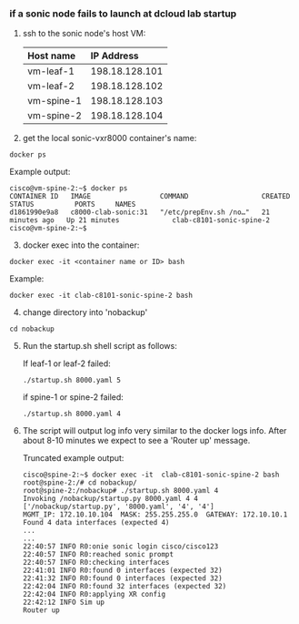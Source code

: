 ### if a sonic node fails to launch at dcloud lab startup

1. ssh to the sonic node's host VM:

     | Host name  | IP Address     |
     |:-----------|:---------------|
     | vm-leaf-1  | 198.18.128.101 |
     | vm-leaf-2  | 198.18.128.102 |
     | vm-spine-1 | 198.18.128.103 |
     | vm-spine-2 | 198.18.128.104 |

2. get the local sonic-vxr8000 container's name:

```
docker ps
```
Example output:
```
cisco@vm-spine-2:~$ docker ps
CONTAINER ID   IMAGE                 COMMAND                  CREATED          STATUS          PORTS     NAMES
d1861990e9a8   c8000-clab-sonic:31   "/etc/prepEnv.sh /no…"   21 minutes ago   Up 21 minutes             clab-c8101-sonic-spine-2
cisco@vm-spine-2:~$ 
```

3. docker exec into the container:

```
docker exec -it <container name or ID> bash
```
Example:
```
docker exec -it clab-c8101-sonic-spine-2 bash
```

4. change directory into 'nobackup'
```
cd nobackup
```

5. Run the startup.sh shell script as follows:

   If leaf-1 or leaf-2 failed:
   ```
   ./startup.sh 8000.yaml 5
   ```

   if spine-1 or spine-2 failed:
   ```
   ./startup.sh 8000.yaml 4
   ```

6. The script will output log info very similar to the docker logs info. After about 8-10 minutes we expect to see a 'Router up' message. 

   Truncated example output:
   ```
   cisco@spine-2:~$ docker exec -it  clab-c8101-sonic-spine-2 bash
   root@spine-2:/# cd nobackup/
   root@spine-2:/nobackup# ./startup.sh 8000.yaml 4
   Invoking /nobackup/startup.py 8000.yaml 4 4
   ['/nobackup/startup.py', '8000.yaml', '4', '4']
   MGMT_IP: 172.10.10.104  MASK: 255.255.255.0  GATEWAY: 172.10.10.1
   Found 4 data interfaces (expected 4)
   ...
   ...
   22:40:57 INFO R0:onie sonic login cisco/cisco123
   22:40:57 INFO R0:reached sonic prompt
   22:40:57 INFO R0:checking interfaces
   22:41:01 INFO R0:found 0 interfaces (expected 32)
   22:41:32 INFO R0:found 0 interfaces (expected 32)
   22:42:04 INFO R0:found 32 interfaces (expected 32)
   22:42:04 INFO R0:applying XR config
   22:42:12 INFO Sim up
   Router up
   ```